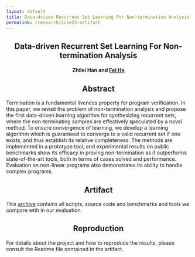 ```yaml
---
layout: default
title: Data-driven Recurrent Set Learning For Non-termination Analysis
permalink: /research/icse23-artifact
---
```


## <center>Data-driven Recurrent Set Learning For Non-termination Analysis</center>

#### <center><a herf="https://linusboyle.cn/">Zhilei Han</a> and <a href="https://feihe.github.io/">Fei He</a></center>

## <center>Abstract</center>

Termination is a fundamental liveness property for program verification. In this paper, we revisit the problem of non-termination analysis and propose the first data-driven learning algorithm for synthesizing recurrent sets, where the non-terminating samples are effectively speculated by a novel method. To ensure convergence of learning, we develop a learning algorithm which is guaranteed to converge to a valid recurrent set if one exists, and thus establish its relative completeness. The methods are implemented in a prototype tool, and experimental results on public benchmarks show its efficacy in proving non-termination as it outperforms state-of-the-art tools, both in terms of cases solved and performance. Evaluation on non-linear programs also demonstrates its ability to handle complex programs.


## <center>Artifact</center>

This <a href="https://cloud.tsinghua.edu.cn/f/3fd2d579804445b5818f/?dl=1">archive</a> contains all scripts, source code and benchmarks and tools we compare with in our evaluation.


## <center>Reproduction</center>

For details about the project and how to reproduce the results, please consult the Readme file contained in the artifact.
